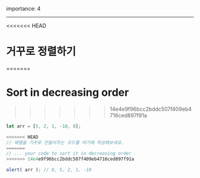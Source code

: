 importance: 4

---

<<<<<<< HEAD
# 거꾸로 정렬하기
=======
# Sort in decreasing order
>>>>>>> 14e4e9f96bcc2bddc507f409eb4716ced897f91a

```js
let arr = [5, 2, 1, -10, 8];

<<<<<<< HEAD
// 배열을 거꾸로 만들어주는 코드를 여기에 작성해보세요.
=======
// ... your code to sort it in decreasing order
>>>>>>> 14e4e9f96bcc2bddc507f409eb4716ced897f91a

alert( arr ); // 8, 5, 2, 1, -10
```

